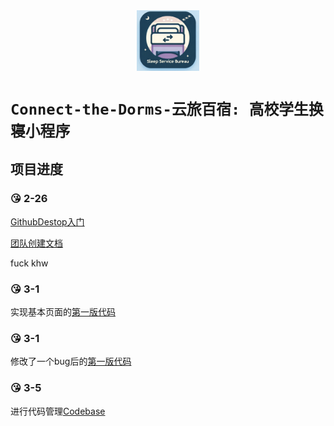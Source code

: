 <div align="center">
	<img src="assets/TeamLogo.png" alt="Editor" width="100">
</div>

#  `Connect-the-Dorms-云旅百宿: 高校学生换寝小程序`

## 项目进度

### :kissing_heart: 2-26 

[GithubDestop入门](doc/GithubDestop入门/GithubIntroductionForMembers.docx)

[团队创建文档](doc/团队创建文档/readme.md)

fuck khw

### :kissing_heart: 3-1

实现基本页面的[第一版代码](src/yunlv-v1.3.1)

### :kissing_heart: 3-1

修改了一个bug后的[第一版代码](src/yunlv-v1.3.3)

### :kissing_heart: 3-5

进行代码管理[Codebase](https://github.com/fyan1024/Yunlv-Connect-the-Dorms)


